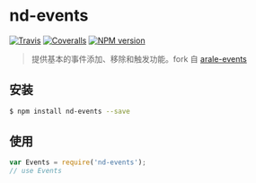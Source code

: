 # nd-events

[![Travis](https://img.shields.io/travis/ndfront/nd-events.svg?style=flat-square)](https://github.com/ndfront/nd-events)
[![Coveralls](https://img.shields.io/coveralls/ndfront/nd-events.svg?style=flat-square)](https://github.com/ndfront/nd-events)
[![NPM version](https://img.shields.io/npm/v/nd-events.svg?style=flat-square)](https://npmjs.org/package/nd-events)

> 提供基本的事件添加、移除和触发功能。fork 自 [arale-events](https://github.com/aralejs/events)

## 安装

```bash
$ npm install nd-events --save
```

## 使用

```js
var Events = require('nd-events');
// use Events
```
